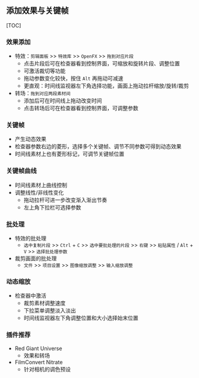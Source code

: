## 添加效果与关键帧

[TOC]

### 效果添加

- 特效：`剪辑面板` >> `特效库` >> `OpenFX` >> `拖到对应片段`
  - 点击片段后可在检查器看到控制界面，可缩放和旋转片段、调整位置
  - 可激活裁切等功能
  - 拖动参数变化较快，按住 `Alt` 再拖动可减速
  - 更直观：时间线监视器左下角选择功能，画面上拖动拉杆缩放/旋转/裁剪
- 转场：`拖到对应两段素材间`
  - 添加后可在时间线上拖动改变时间
  - 点击转场后可在检查器看到控制界面，可调整参数

### 关键帧

- 产生动态效果
- 检查器参数右边的菱形，选择多个关键帧、调节不同参数可得到动态效果
- 时间线素材上也有菱形标记，可调节关键帧位置

### 关键帧曲线

- 时间线素材上曲线控制
- 调整线性/非线性变化
  - 拖动拉杆可进一步改变渐入渐出节奏
  - 左上角下拉栏可选择参数

### 批处理

- 特效的批处理
  - `选中复制片段` >> `Ctrl` + `C` >> `选中要批处理的片段` >> `右键` >> `粘贴属性` / `Alt` + `V` >> `选择批处理参数`
- 裁剪画面的批处理
  - `文件` >> `项目设置` >> `图像缩放调整` >> `输入缩放调整` 

### 动态缩放

- 检查器中激活
  - 裁剪素材调整速度
  - 下拉菜单调整淡入淡出
  - 时间线监视器左下角调整位置和大小选择始末位置

### 插件推荐

- Red Giant Universe
  - 效果和转场
- FilmConvert Nitrate
  - 针对相机的调色预设